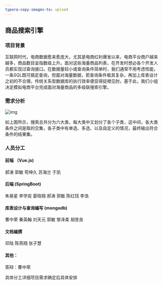 ```yaml
---
typora-copy-images-to: upload
---
```


## 商品搜索引擎



### 项目背景

互联网时代，电商数据愈来愈庞大，尤其是电商红利爆发以来，电商平台商户越来越多，商品数目呈指数级上升。面对这些海量商品列表，在开发时想必各个开发人员都实现过查询接口。在数据量较小或查询条件简单时，我们通常不用考虑性能，一条SQL既可搞定查询，但面对海量数据，若查询条件极其复杂，再加上库表设计之初的不合理，传统关系型数据库的执行效率便显得捉襟见肘。基于此，我们小组决定模拟电商平台完成面对海量商品的多级联搜索引擎。



### 需求分析

![img](D:/Download/QQ/qqlog/3156165300/Image/C2C/10CD96BF96DE497CA507611C3FE89C74.jpg)

如上图所示，搜索总共分为六大类，每大类中又划分了各个子类，这中间，各大类条件之间是取的交集，各子类中有单选、多选、以及自定义的情况，最终输出符合条件的结果集。



### 人员分工

#### 前端 （Vue.js)

郝涛 郭敏 苟坤久 苏海兰 于凯

#### 后端  (SpringBoot)

朱昊星 李学奕 晏晓翔 郝涛 郭敏 陈红钰 李浩

#### 库表设计与查询编写  (mongodb)

曹中荣 秦英翰 刘天元 郭敏 黎泽柔 胡昱良

#### 文档编撰

邓陆 陈燕翔 张子慧

#### 其他：

答辩：曹中荣



具体分工详细项目需求确定后具体安排



